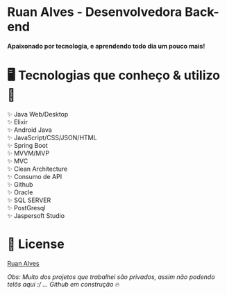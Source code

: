 # Ruan Alves - Desenvolvedora Back-end
<p align="justify"><strong>Apaixonado por tecnologia, e aprendendo todo dia um pouco mais!</strong></p>

# 🖥️ Tecnologias que conheço & utilizo 💪

✨ Java Web/Desktop </br>
✨ Elixir </br>
✨ Android Java </br>
✨ JavaScript/CSS/JSON/HTML </br>
✨ Spring Boot </br>
✨ MVVM/MVP </br>
✨ MVC </br>
✨ Clean Architecture </br>
✨ Consumo de API </br>
✨ Github </br>
✨ Oracle </br>
✨ SQL SERVER </br>
✨ PostGresql </br>
✨ Jaspersoft Studio </br>

# 📖 License

[Ruan Alves](https://github.com/RuanAlves)

<i>Obs: Muito dos projetos que trabalhei são privados, assim não podendo telôs aqui :/ ... Github em construção</i> 🔥

